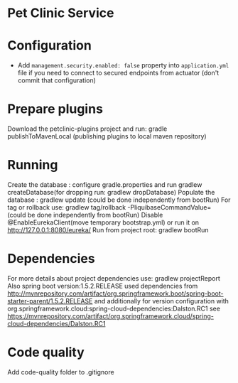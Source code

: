 # Pet Clinic Service

# Configuration
* Add `management.security.enabled: false` property into `application.yml` file if you need to connect to secured endpoints from actuator (don't commit that configuration) 

# Prepare plugins
Download the petclinic-plugins project and run: gradle publishToMavenLocal (publishing plugins to local maven repository)

# Running
Create the database : configure gradle.properties and run gradlew createDatabase(for dropping run: gradlew dropDatabase)
Populate the database : gradlew update (could be done independently from bootRun)
For tag or rollback use: gradlew tag/rollback -PliquibaseCommandValue=<version> (could be done independently from bootRun)
Disable @EnableEurekaClient(move temporary bootstrap.yml) or run it on http://127.0.0.1:8080/eureka/
Run from project root: gradlew bootRun


# Dependencies
For more details about project dependencies use:  gradlew projectReport
Also spring boot version:1.5.2.RELEASE used dependencies from
http://mvnrepository.com/artifact/org.springframework.boot/spring-boot-starter-parent/1.5.2.RELEASE
and additionally for version configuration with org.springframework.cloud:spring-cloud-dependencies:Dalston.RC1 see
https://mvnrepository.com/artifact/org.springframework.cloud/spring-cloud-dependencies/Dalston.RC1

# Code quality
Add code-quality folder to .gitignore
